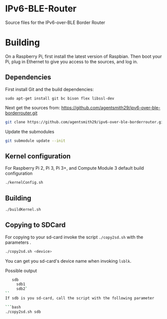 # IPv6-BLE-Router
Source files for the IPv6-over-BLE Border Router

# Building
On a Raspberry Pi, first install the latest version of Raspbian.
Then boot your Pi, plug in Ethernet to give you access to the sources, and log in.

## Dependencies
First install Git and the build dependencies:

```sudo apt-get install git bc bison flex libssl-dev```

Next get the sources from: https://github.com/agentsmith29/ipv6-over-ble-borderrouter.git
```bash
git clone https://github.com/agentsmith29/ipv6-over-ble-borderrouter.git
```
Update the submodules
```bash
git submodule update --init
```

## Kernel configuration
For Raspberry Pi 2, Pi 3, Pi 3+, and Compute Module 3 default
build configuration

```bash
./kernelConfig.sh
```

## Building

```bash
./buildKernel.sh
```

## Copying to SDCard

For copying to your sd-card invoke the script `./copy2sd.sh` with the
parameters <device>.

```bash
./copy2sd.sh <device>
```

You can get you sd-card's device name when invoking `lsblk`.

Possible output
```bash
   sdb
     sdb1
     sdb2`
``
If sdb is you sd-card, call the script with the following parameter

```bash
./copy2sd.sh sdb
```
